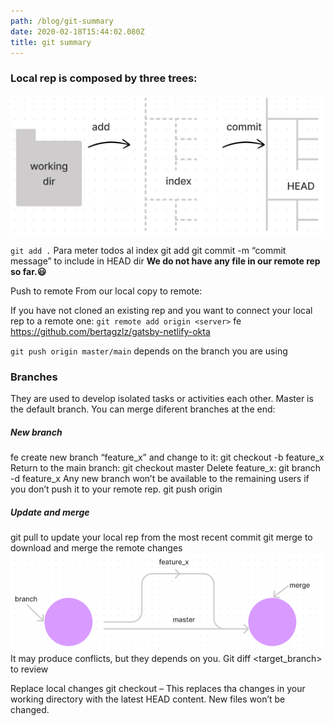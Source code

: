 ```yaml
---
path: /blog/git-summary
date: 2020-02-18T15:44:02.080Z
title: git summary
---
```


### Local rep is composed by three trees:

![Merge branches](../img/index-head.png)

`git add .` Para meter todos al index
git add <filename>
git commit -m “commit message” to include in HEAD dir
**We do not have any file in our remote rep so far.😃**

Push to remote
From our local copy to remote:

If you have not cloned an existing rep and you want to connect your local rep to a remote one:
`git remote add origin <server>` fe https://github.com/bertagzlz/gatsby-netlify-okta

`git push origin master/main` depends on the branch you are using

### Branches
They are used to develop isolated tasks or activities each other. Master is the default branch. You can merge diferent branches at the end:

##### New branch
fe create new branch “feature_x” and change to it:
git checkout -b feature_x
Return to the main branch: git checkout master
Delete feature_x: git branch -d feature_x
Any new branch won’t be available to the remaining users if you don’t push it to your remote rep.
git push origin <branch>
##### Update and merge
git pull to update your local rep from the most recent commit
git merge <branch> to download and merge the remote changes
![Merge branches](../img/branches.png)
It may produce conflicts, but they depends on you.
Git diff <source branch> <target_branch> to review

Replace local changes
git checkout – <filename>
This replaces tha changes in your working directory with the latest HEAD content. New files won’t be changed.
